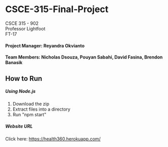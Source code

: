 # CSCE-315-Final-Project
CSCE 315 - 902\
Professor Lightfoot\
FT-17
#### Project Manager: Reyandra Okvianto
#### Team Members: Nicholas Dsouza, Pouyan Sabahi, David Fasina, Brendon Banasik


## How to Run
##### Using Node.js
1. Download the zip
2. Extract files into a directory
3. Run "npm start"

##### Website URL
Click here: https://health360.herokuapp.com/
